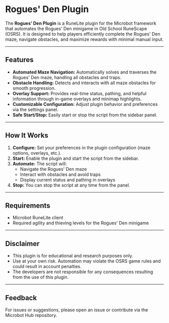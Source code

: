 ﻿# Rogues' Den Plugin

The **Rogues' Den Plugin** is a RuneLite plugin for the Microbot framework that automates the Rogues' Den minigame in Old School RuneScape (OSRS). It is designed to help players efficiently complete the Rogues' Den maze, navigate obstacles, and maximize rewards with minimal manual input.

---

## Features

- **Automated Maze Navigation:** Automatically solves and traverses the Rogues' Den maze, handling all obstacles and traps.
- **Obstacle Handling:** Detects and interacts with all maze obstacles for smooth progression.
- **Overlay Support:** Provides real-time status, pathing, and helpful information through in-game overlays and minimap highlights.
- **Customizable Configuration:** Adjust plugin behavior and preferences via the settings panel.
- **Safe Start/Stop:** Easily start or stop the script from the sidebar panel.

---

## How It Works

1. **Configure:** Set your preferences in the plugin configuration (maze options, overlays, etc.).
2. **Start:** Enable the plugin and start the script from the sidebar.
3. **Automate:** The script will:
    - Navigate the Rogues' Den maze
    - Interact with obstacles and avoid traps
    - Display current status and pathing in overlays
4. **Stop:** You can stop the script at any time from the panel.

---

## Requirements

- Microbot RuneLite client
- Required agility and thieving levels for the Rogues' Den minigame

---

## Disclaimer

- This plugin is for educational and research purposes only.
- Use at your own risk. Automation may violate the OSRS game rules and could result in account penalties.
- The developers are not responsible for any consequences resulting from the use of this plugin.

---

## Feedback

For issues or suggestions, please open an issue or contribute via the Microbot Hub repository.